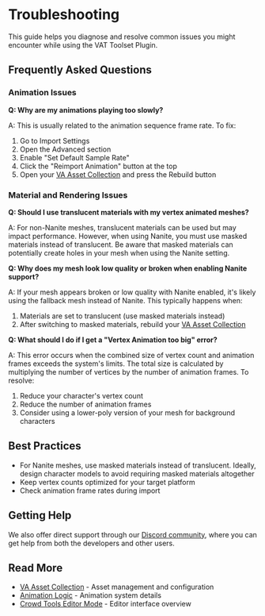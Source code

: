 # Troubleshooting

This guide helps you diagnose and resolve common issues you might encounter while using the VAT Toolset Plugin.

## Frequently Asked Questions

### Animation Issues

**Q: Why are my animations playing too slowly?**

A: This is usually related to the animation sequence frame rate. To fix:

1. Go to Import Settings
2. Open the Advanced section
3. Enable "Set Default Sample Rate"
4. Click the "Reimport Animation" button at the top
5. Open your [VA Asset Collection](va-asset-collection.md) and press the Rebuild button

### Material and Rendering Issues

**Q: Should I use translucent materials with my vertex animated meshes?**

A: For non-Nanite meshes, translucent materials can be used but may impact performance. However, when using Nanite, you must use masked materials instead of translucent. Be aware that masked materials can potentially create holes in your mesh when using the Nanite setting.

**Q: Why does my mesh look low quality or broken when enabling Nanite support?**

A: If your mesh appears broken or low quality with Nanite enabled, it's likely using the fallback mesh instead of Nanite. This typically happens when:

1. Materials are set to translucent (use masked materials instead)
2. After switching to masked materials, rebuild your [VA Asset Collection](va-asset-collection.md)

**Q: What should I do if I get a "Vertex Animation too big" error?**

A: This error occurs when the combined size of vertex count and animation frames exceeds the system's limits. The total size is calculated by multiplying the number of vertices by the number of animation frames. To resolve:

1. Reduce your character's vertex count
2. Reduce the number of animation frames
3. Consider using a lower-poly version of your mesh for background characters

## Best Practices

- For Nanite meshes, use masked materials instead of translucent. Ideally, design character models to avoid requiring masked materials altogether
- Keep vertex counts optimized for your target platform
- Check animation frame rates during import

## Getting Help
We also offer direct support through our [Discord community](https://discord.gg/PFhpMCCAtc), where you can get help from both the developers and other users.

## Read More

- [VA Asset Collection](va-asset-collection.md) - Asset management and configuration
- [Animation Logic](animation-logic.md) - Animation system details
- [Crowd Tools Editor Mode](crowd-tools-editor-mode.md) - Editor interface overview
